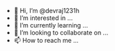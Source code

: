 - 👋 Hi, I’m @devraj1231h
- 👀 I’m interested in ...
- 🌱 I’m currently learning ...
- 💞️ I’m looking to collaborate on ...
- 📫 How to reach me ...

<!---
devraj1231h/devraj1231h is a ✨ special ✨ repository because its `README.md` (this file) appears on your GitHub profile.
You can click the Preview link to take a look at your changes.
--->

